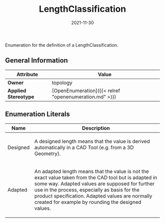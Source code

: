 ﻿---
title: LengthClassification
toc: false
type: specs
date: "2021-11-30"
draft: false
specification: VEC
version: 2.0.0-rc1
documentType: "Recommendation"
elementType: Class
classes:
  - LengthClassification
menu_name: vec-2.0.0-rc1
---
<p>Enumeration for the definition of a LengthClassification. </p>

## General Information

| Attribute               | Value |
|-------------------------|-------|
| **Owner**               | topology |
| **Applied Stereotype**  | [OpenEnumeration]({{< relref "openenumeration.md" >}})<br/>  |

## Enumeration Literals
| Name          | **Description** |
|---------------|-----------------|
| Designed | <p> A designed length means that the value is derived automatically in a CAD Tool (e.g. from a 3D Geometry).      </p> |
| Adapted | <p> An adapted length means that the value is not the exact value taken from the CAD tool but is adapted in some way. Adapted values are supposed for further use in the process, especially as basis for the product specification. Adapted values are normally created for example by rounding the designed values.      </p> |
